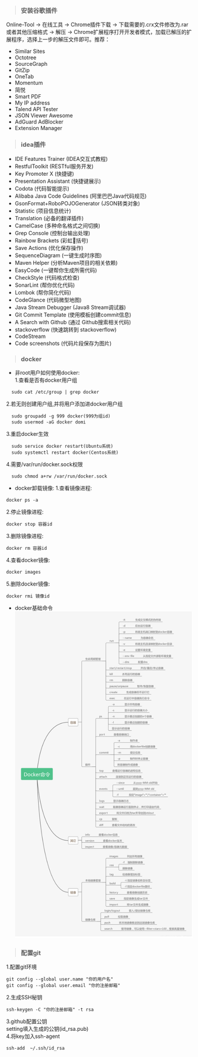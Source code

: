 > ### 安装谷歌插件

Online-Tool  ->  在线工具  ->  Chrome插件下载  ->  下载需要的.crx文件修改为.rar或者其他压缩格式  ->  解压  ->  Chrome扩展程序打开开发者模式，加载已解压的扩展程序，选择上一步的解压文件即可。推荐： 
- Similar Sites  
- Octotree  
- SourceGraph  
- GitZip 
- OneTab  
- Momentum  
- 简悦  
- Smart PDF  
- My IP address  
- Talend API Tester  
- JSON Viewer Awesome  
- AdGuard AdBlocker  
- Extension Manager  
> ### idea插件  
 
- IDE Features Trainer  (IDEA交互式教程)  
- RestfulToolkit  (RESTful服务开发)  
- Key Promoter X  (快捷键)  
- Presentation Assistant  (快捷键展示)  
- Codota  (代码智能提示)  
- Alibaba Java Code Guidelines  (阿里巴巴Java代码规范)  
- GsonFormat+RoboPOJOGenerator  (JSON转类对象)  
- Statistic  (项目信息统计)  
- Translation  (必备的翻译插件)  
- CamelCase  (多种命名格式之间切换)  
- Grep Console  (控制台输出处理)
- Rainbow Brackets  (彩虹🌈括号)
- Save Actions  (优化保存操作)
- SequenceDiagram  (一键生成时序图)
- Maven Helper  (分析Maven项目的相关依赖)
- EasyCode  (一键帮你生成所需代码)
- CheckStyle  (代码格式检查)
- SonarLint  (帮你优化代码)
- Lombok  (帮你简化代码)
- CodeGlance  (代码微型地图)
- Java Stream Debugger  (Java8 Stream调试器)
- Git Commit Template  (使用模板创建commit信息)  
- A Search with Github  (通过 Github搜索相关代码)  
- stackoverflow  (快速跳转到 stackoverflow)  
- CodeStream  
- Code screenshots  (代码片段保存为图片)  

>### docker

- 非root用户如何使用docker:  
1.查看是否有docker用户组  
```
  sudo cat /etc/group | grep docker  
```
2.若无则创建用户组,并将用户添加进docker用户组  
```
  sudo groupadd -g 999 docker(999为组id)  
  sudo usermod -aG docker domi  
```
3.重启docker生效  
```
  sudo service docker restart(Ubuntu系统)
  sudo systemctl restart docker(Centos系统)  
```
4.需要/var/run/docker.sock权限  
```
  sudo chmod a+rw /var/run/docker.sock  
```
- docker卸载镜像:
1.查看镜像进程:  
```
docker ps -a  
```
2.停止镜像进程:  
```
docker stop 容器id  
```
3.删除镜像进程:  
```
docker rm 容器id  
```
4.查看docker镜像:  
```
docker images  
```
5.删除docker镜像: 
``` 
docker rmi 镜像id  
```
- docker基础命令  
![](source/docker命令.png)  

>### 配置git  

1.配置git环境  
```
git config --global user.name "你的用户名"  
git config --global user.email "你的注册邮箱"  
```
2.生成SSH秘钥  
```
ssh-keygen -C "你的注册邮箱" -t rsa  
```
3.github配置公钥  
setting填入生成的公钥(id_rsa.pub)  
4.将key加入ssh-agent  
```
ssh-add  ~/.ssh/id_rsa
```
